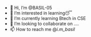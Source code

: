 - 👋 Hi, I’m @BASIL-05
- 👀 I’m interested in learning😴
- 🌱 I’m currently learning Btech in CSE
- 💞️ I’m looking to collaborate on ....
- 📫 How to reach me @_i.m_basil_

<!---
BASIL-05/BASIL-05 is a ✨ special ✨ repository because its `README.md` (this file) appears on your GitHub profile.
You can click the Preview link to take a look at your changes.
--->
